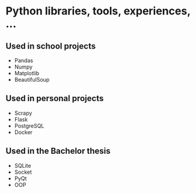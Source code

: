 # Python libraries, tools, experiences, ...

## Used in school projects
* Pandas
* Numpy
* Matplotlib
* BeautifulSoup

## Used in personal projects
* Scrapy
* Flask
* PostgreSQL
* Docker

## Used in the Bachelor thesis
* SQLite
* Socket
* PyQt
* OOP 
